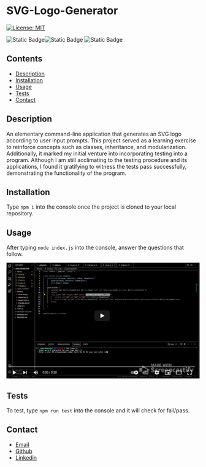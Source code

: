 # SVG-Logo-Generator

  [![License: MIT](https://img.shields.io/badge/License-MIT-yellow.svg)](https://opensource.org/licenses/MIT)

  ![Static Badge](https://img.shields.io/badge/JavaScript-F7DF1E?style=for-the-badge&logo=javascript&labelColor=black)![Static Badge](https://img.shields.io/badge/Node.js-%23339933?style=for-the-badge&logo=node.js&labelColor=black)
![Static Badge](https://img.shields.io/badge/JEST%20-%20%23C21325?style=for-the-badge&logo=jest&logoColor=%23C21325&labelColor=black)

## Contents
- [Description](#description)
- [Installation](#installation)
- [Usage](#usage)
- [Tests](#tests)
- [Contact](#contact)

## Description

An elementary command-line application that generates an SVG logo according to user input prompts. This project served as a learning exercise to reinforce concepts such as classes, inheritance, and modularization. Additionally, it marked my initial venture into incorporating testing into a program. Although I am still acclimating to the testing procedure and its applications, I found it gratifying to witness the tests pass successfully, demonstrating the functionality of the program.

## Installation

Type `npm i` into the console once the project is cloned to your local repository.

## Usage

After typing `node index.js` into the console, answer the questions that follow.

[![Youtube Video](./screenshot.png)](https://www.youtube.com/watch?v=d5UFHg6XA58)

## Tests

To test, type `npm run test` into the console and it will check for fail/pass.

## Contact

- [Email](mailto:jtwiley1996@gmail.com)
- [Github](https://github.com/jtwiley1996)
- [Linkedin](https://www.linkedin.com/in/julian-wiley-51508313b/)
